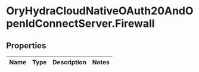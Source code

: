 # OryHydraCloudNativeOAuth20AndOpenIdConnectServer.Firewall

## Properties
Name | Type | Description | Notes
------------ | ------------- | ------------- | -------------


